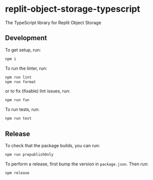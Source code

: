 # replit-object-storage-typescript
The TypeScript library for Replit Object Storage
## Development

To get setup, run:
```bash
npm i
```

To run the linter, run:
```bash
npm run lint
npm run format
```

or to fix (fixable) lint issues, run:
```bash
npm run fun
```

To run tests, run:
```bash
npm run test
```

## Release

To check that the package builds, you can run:
```bash
npm run prepublishOnly
```

To perform a release, first bump the version in `package.json`. Then run:
```bash
npm release
```